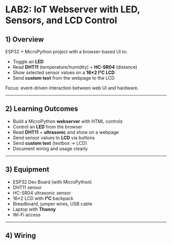 # LAB2: IoT Webserver with LED, Sensors, and LCD Control

## 1) Overview
ESP32 + MicroPython project with a browser-based UI to:
- Toggle an **LED**
- Read **DHT11** (temperature/humidity) + **HC-SR04** (distance)
- Show selected sensor values on a **16×2 I²C LCD**
- Send **custom text** from the webpage to the LCD

Focus: event-driven interaction between web UI and hardware.

---

## 2) Learning Outcomes
- Build a MicroPython **webserver** with HTML controls
- Control an **LED** from the browser
- Read **DHT11** + **ultrasonic** and show on a webpage
- Send sensor values to **LCD** via buttons
- Send **custom text** (textbox → LCD)
- Document wiring and usage clearly

---

## 3) Equipment
- ESP32 Dev Board (with MicroPython)
- DHT11 sensor
- HC-SR04 ultrasonic sensor
- 16×2 LCD with **I²C** backpack
- Breadboard, jumper wires, USB cable
- Laptop with **Thonny**
- Wi-Fi access

---
## 4) Wiring
